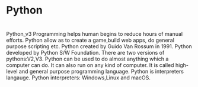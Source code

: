 # Python
#
Python_v3 
Programming helps human begins to reduce hours of manual efforts. Python allow as to create a game,build web apps, do general purpose scripting etc. Python created by Guido Van Rossum in 1991. Python developed by Python S/W Foundation. There are two versions of pythons:V2,V3. Python can be used to do almost anything which a computer can do. It can also run on any kind of computer. It is called high-level and general purpose programming language. Python is interpreters langauge. Python interpreters: Windows,Linux and macOS.
